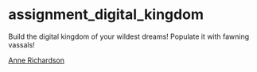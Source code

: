 # assignment_digital_kingdom
Build the digital kingdom of your wildest dreams! Populate it with fawning vassals!

[Anne Richardson](https://github.com/lortza)
